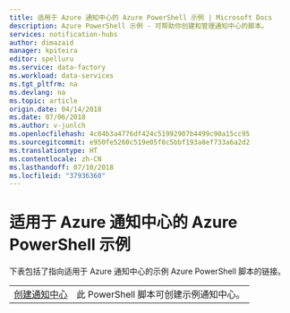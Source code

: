 ```yaml
---
title: 适用于 Azure 通知中心的 Azure PowerShell 示例 | Microsoft Docs
description: Azure PowerShell 示例 - 可帮助你创建和管理通知中心的脚本。
services: notification-hubs
author: dimazaid
manager: kpiteira
editor: spelluru
ms.service: data-factory
ms.workload: data-services
ms.tgt_pltfrm: na
ms.devlang: na
ms.topic: article
origin.date: 04/14/2018
ms.date: 07/06/2018
ms.author: v-junlch
ms.openlocfilehash: 4c04b3a4776df424c51992907b4499c90a15cc95
ms.sourcegitcommit: e950fe5260c519e05f8c5bbf193a8ef733a6a2d2
ms.translationtype: HT
ms.contentlocale: zh-CN
ms.lasthandoff: 07/10/2018
ms.locfileid: "37936360"
---
```

# <a name="azure-powershell-samples-for-azure-notification-hubs"></a>适用于 Azure 通知中心的 Azure PowerShell 示例

下表包括了指向适用于 Azure 通知中心的示例 Azure PowerShell 脚本的链接。

| |  |
|---|---|
|[创建通知中心](scripts/create-notification-hub-powershell.md)| 此 PowerShell 脚本可创建示例通知中心。 |



